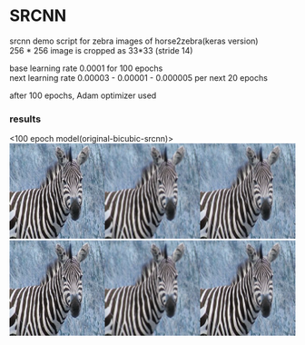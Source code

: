 # SRCNN

srcnn demo script for zebra images of horse2zebra(keras version)  
256 * 256 image is cropped as 33*33 (stride 14)

base learning rate 0.0001 for 100 epochs  
next learning rate 0.00003 - 0.00001 - 0.000005 per next 20 epochs  

after 100 epochs, Adam optimizer used


### results

<100 epoch model(original-bicubic-srcnn)>  
<img src = './images/test_100.png'>  
<img src = './images/test_140.png'>  





